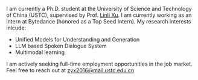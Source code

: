 I am currently a Ph.D. student at the University of Science and Technology of China (USTC), supervised by Prof. [Linli Xu](http://staff.ustc.edu.cn/~linlixu). I am currently working as an intern at Bytedance (honored as a Top Seed Intern). My research interests inlcude:
- Unified Models for Understanding and Generation
- LLM based Spoken Dialogue System
- Multimodal learning

I am actively seeking full-time employment opportunities in the job market. Feel free to reach out at zyx2016@mail.ustc.edu.cn

